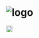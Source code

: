 # ![logo](https://user-images.githubusercontent.com/22691244/82396081-72df6f80-9a23-11ea-9b0a-54ce30870cf3.png)

<a href="https://github.com/carloskotacho/softmoney-backend/blob/master/LICENSE">
    <img src="https://img.shields.io/static/v1?label=license&message=MIT&color=informational" height="18"/>
</a>
